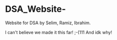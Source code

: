 # DSA\_Website-

Website for DSA by Selim, Ramiz, Ibrahim.

I can't believe we made it this far! ;-(111
And idk why!
